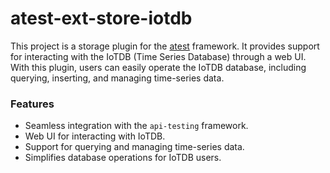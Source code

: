 # atest-ext-store-iotdb

This project is a storage plugin for the [atest](https://github.com/linuxsuren/api-testing) framework. It provides support for interacting with the IoTDB (Time Series Database) through a web UI. With this plugin, users can easily operate the IoTDB database, including querying, inserting, and managing time-series data.

### Features
- Seamless integration with the `api-testing` framework.
- Web UI for interacting with IoTDB.
- Support for querying and managing time-series data.
- Simplifies database operations for IoTDB users.
